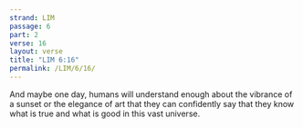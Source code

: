 ```yaml
---
strand: LIM
passage: 6
part: 2
verse: 16
layout: verse
title: "LIM 6:16"
permalink: /LIM/6/16/
---
```

And maybe one day, humans will understand enough about the vibrance of a sunset or the elegance of art that they can confidently say that they know what is true and what is good in this vast universe.
